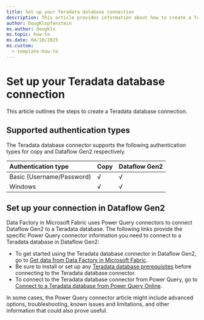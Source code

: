 ```yaml
---
title: Set up your Teradata database connection
description: This article provides information about how to create a Teradata database connection in Microsoft Fabric.
author: DougKlopfenstein
ms.author: dougklo
ms.topic: how-to
ms.date: 04/10/2025
ms.custom:
  - template-how-to
---
```


# Set up your Teradata database connection

This article outlines the steps to create a Teradata database connection.


## Supported authentication types

The Teradata database connector supports the following authentication types for copy and Dataflow Gen2 respectively.  

|Authentication type |Copy |Dataflow Gen2 |
|:---|:---|:---|
|Basic (Username/Password)| √ | √ |
|Windows| √ | √ |

## Set up your connection in Dataflow Gen2

Data Factory in Microsoft Fabric uses Power Query connectors to connect Dataflow Gen2 to a Teradata database. The following links provide the specific Power Query connector information you need to connect to a Teradata database in Dataflow Gen2:

- To get started using the Teradata database connector in Dataflow Gen2, go to [Get data from Data Factory in Microsoft Fabric](/power-query/where-to-get-data#get-data-from-data-factory-in-microsoft-fabric-preview).
- Be sure to install or set up any [Teradata database prerequisites](/power-query/connectors/teradata#prerequisites) before connecting to the Teradata database connector.
- To connect to the Teradata database connector from Power Query, go to [Connect to a Teradata database from Power Query Online](/power-query/connectors/teradata#connect-to-a-teradata-database-from-power-query-online).

In some cases, the Power Query connector article might include advanced options, troubleshooting, known issues and limitations, and other information that could also prove useful.
